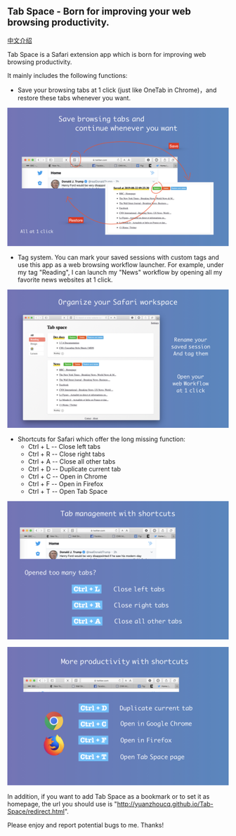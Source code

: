 ## Tab Space - Born for improving your web browsing productivity.

[中文介绍](https://sspai.com/post/56315)

Tab Space is a Safari extension app which is born for improving web browsing productivity.

It mainly includes the following functions:

- Save your browsing tabs at 1 click (just like OneTab in Chrome)，and restore these tabs whenever you want. 

![](imgs/publicity.001.jpeg)

- Tag system. You can mark your saved sessions with custom tags and use this app as a web browsing workflow launcher. For example, under my tag "Reading", I can launch my "News" workflow by opening all my favorite news websites at 1 click.

![](imgs/publicity.002.jpeg)

- Shortcuts for Safari which offer the long missing function:
    - Ctrl + L -- Close left tabs
    - Ctrl + R -- Close right tabs 
    - Ctrl + A -- Close all other tabs
    - Ctrl + D -- Duplicate current tab
    - Ctrl + C -- Open in Chrome
    - Ctrl + F -- Open in Firefox
    - Ctrl + T -- Open Tab Space

![](imgs/publicity.003.jpeg)

![](imgs/publicity.004.jpeg)

In addition, if you want to add Tab Space as a bookmark or to set it as homepage, the url you should use is "http://yuanzhoucq.github.io/Tab-Space/redirect.html".

Please enjoy and report potential bugs to me. Thanks!
